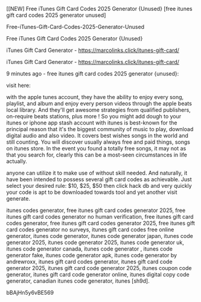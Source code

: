 [[NEW] Free iTunes Gift Card Codes 2025 Generator {Unused} [free itunes gift card codes 2025 generator unused]

Free-iTunes-Gift-Card-Codes-2025-Generator-Unused

Free iTunes Gift Card Codes 2025 Generator {Unused}

iTunes Gift Card Generator - https://marcolinks.click/itunes-gift-card/

iTunes Gift Card Generator - https://marcolinks.click/itunes-gift-card/

9 minutes ago - free itunes gift card codes 2025 generator {unused}:

visit here:

with the apple tunes account, they have the ability to enjoy every song, playlist, and album and enjoy every person videos through the apple beats local library. And they'll get awesome strategies from qualified publishers, on-require beats stations, plus more ! So you might add dough to your itunes or iphone app stash account with itunes is best-known for the principal reason that it's the biggest community of music to play, download digital audio and also video. It covers best wishes songs in the world and still counting. You will discover usually always free and paid things, songs on itunes store. In the event you found a totally free songs, it may not as that you search for, clearly this can be a most-seen circumstances in life actually.

anyone can utilize it to make use of without skill needed. And naturally, it have been intended to possess several gift card codes as achievable. Just select your desired rule: $10, $25, $50 then click hack db and very quickly your code is apt to be downloaded towards tool and yet another visit generate.

itunes codes generator, free itunes gift card codes generator 2025, free itunes gift card codes generator no human verification, free itunes gift card codes generator, free itunes gift card codes generator 2025, free itunes gift card codes generator no surveys, itunes gift card codes free online generator, itunes code generator, itunes code generator japan, itunes code generator 2025, itunes code generator 2025, itunes code generator uk, itunes code generator canada, itunes code generator , itunes code generator fake, itunes code generator apk, itunes code generator by andrewroxx, itunes gift card codes generator, itunes gift card code generator 2025, itunes gift card code generator 2025, itunes coupon code generator, itunes gift card code generator online, itunes digital copy code generator, canadian itunes code generator, itunes [sh9d].

bBAjHn5y6vBE569

